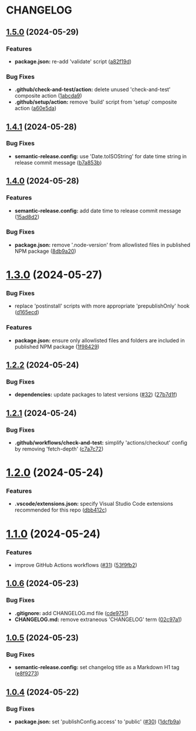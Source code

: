 # CHANGELOG

## [1.5.0](https://github.com/dustin-ruetz/web-dev-deps/compare/v1.4.1...v1.5.0) (2024-05-29)


### Features

* **package.json:** re-add 'validate' script ([a82f19d](https://github.com/dustin-ruetz/web-dev-deps/commit/a82f19d31590569c928c7ac55e40e445fc944fef))


### Bug Fixes

* **.github/check-and-test/action:** delete unused 'check-and-test' composite action ([1abcda9](https://github.com/dustin-ruetz/web-dev-deps/commit/1abcda9ac088b94a31baacab6d1cbda660d3e70d))
* **.github/setup/action:** remove 'build' script from 'setup' composite action ([a60e5da](https://github.com/dustin-ruetz/web-dev-deps/commit/a60e5da3056e00f1f1609bb19c580daa00b10c61))

## [1.4.1](https://github.com/dustin-ruetz/web-dev-deps/compare/v1.4.0...v1.4.1) (2024-05-28)


### Bug Fixes

* **semantic-release.config:** use 'Date.toISOString' for date time string in release commit message ([b7a853b](https://github.com/dustin-ruetz/web-dev-deps/commit/b7a853bd53221bbeba13d406fa8ccebaa31297ad))

## [1.4.0](https://github.com/dustin-ruetz/web-dev-deps/compare/v1.3.0...v1.4.0) (2024-05-28)


### Features

* **semantic-release.config:** add date time to release commit message ([15ad8d2](https://github.com/dustin-ruetz/web-dev-deps/commit/15ad8d25f04c93e8b751f592b7e7d3ca617aeed6))


### Bug Fixes

* **package.json:** remove '.node-version' from allowlisted files in published NPM package ([8db9a20](https://github.com/dustin-ruetz/web-dev-deps/commit/8db9a2072bb1ef196448f0023e0ad76d035edd14))

# [1.3.0](https://github.com/dustin-ruetz/web-dev-deps/compare/v1.2.2...v1.3.0) (2024-05-27)


### Bug Fixes

* replace 'postinstall' scripts with more appropriate 'prepublishOnly' hook ([d165ecd](https://github.com/dustin-ruetz/web-dev-deps/commit/d165ecdb6534bff1ba10021a1c45db10f4034ed7))


### Features

* **package.json:** ensure only allowlisted files and folders are included in published NPM package ([1f98429](https://github.com/dustin-ruetz/web-dev-deps/commit/1f9842925afc48c8154b58d9b31b9f72f49a556b))

## [1.2.2](https://github.com/dustin-ruetz/web-dev-deps/compare/v1.2.1...v1.2.2) (2024-05-24)


### Bug Fixes

* **dependencies:** update packages to latest versions ([#32](https://github.com/dustin-ruetz/web-dev-deps/issues/32)) ([27b7d1f](https://github.com/dustin-ruetz/web-dev-deps/commit/27b7d1f592949a16ac30ae0e1f81200a32149f0c))

## [1.2.1](https://github.com/dustin-ruetz/web-dev-deps/compare/v1.2.0...v1.2.1) (2024-05-24)


### Bug Fixes

* **.github/workflows/check-and-test:** simplify 'actions/checkout' config by removing 'fetch-depth' ([c7a7c72](https://github.com/dustin-ruetz/web-dev-deps/commit/c7a7c72cb25cdffbfe0f1413ee3f00ca8ddc747a))

# [1.2.0](https://github.com/dustin-ruetz/web-dev-deps/compare/v1.1.0...v1.2.0) (2024-05-24)


### Features

* **.vscode/extensions.json:** specify Visual Studio Code extensions recommended for this repo ([dbb412c](https://github.com/dustin-ruetz/web-dev-deps/commit/dbb412c0e1ff7cd115b30d52b75417a583a05609))

# [1.1.0](https://github.com/dustin-ruetz/web-dev-deps/compare/v1.0.6...v1.1.0) (2024-05-24)


### Features

* improve GitHub Actions workflows ([#31](https://github.com/dustin-ruetz/web-dev-deps/issues/31)) ([53f9fb2](https://github.com/dustin-ruetz/web-dev-deps/commit/53f9fb21510dfce5be3170dc43ac94b1c4cfb91e))

## [1.0.6](https://github.com/dustin-ruetz/web-dev-deps/compare/v1.0.5...v1.0.6) (2024-05-23)


### Bug Fixes

* **.gitignore:** add CHANGELOG.md file ([cde9751](https://github.com/dustin-ruetz/web-dev-deps/commit/cde975114db1df1b4b9421e6e7739f4fbcb6f1d0))
* **CHANGELOG.md:** remove extraneous 'CHANGELOG' term ([02c97a1](https://github.com/dustin-ruetz/web-dev-deps/commit/02c97a191c4cf92c4a4b4bd26cdc687a8f6ec685))

## [1.0.5](https://github.com/dustin-ruetz/web-dev-deps/compare/v1.0.4...v1.0.5) (2024-05-23)


### Bug Fixes

* **semantic-release.config:** set changelog title as a Markdown H1 tag ([e8f9273](https://github.com/dustin-ruetz/web-dev-deps/commit/e8f9273e67a8dd7ecbc2fdfafd141e16f325b983))

## [1.0.4](https://github.com/dustin-ruetz/web-dev-deps/compare/v1.0.3...v1.0.4) (2024-05-22)


### Bug Fixes

* **package.json:** set 'publishConfig.access' to 'public' ([#30](https://github.com/dustin-ruetz/web-dev-deps/issues/30)) ([1dcfb9a](https://github.com/dustin-ruetz/web-dev-deps/commit/1dcfb9a7537dce42d8594b7fb8c1f2a40e731f41))

